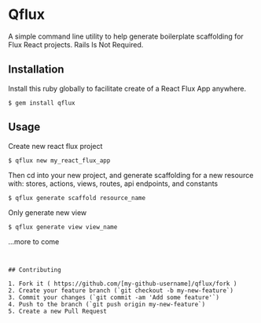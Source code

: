 # Qflux

A simple command line utility to help generate boilerplate scaffolding for Flux React projects.
Rails Is Not Required.

## Installation

Install this ruby globally to facilitate create of a React Flux App anywhere.

```
$ gem install qflux
```

## Usage

Create new react flux project

    $ qflux new my_react_flux_app

Then cd into your new project, and generate scaffolding for a new resource with:
stores, actions, views, routes, api endpoints, and constants

    $ qflux generate scaffold resource_name

Only generate new view

    $ qflux generate view view_name

...more to come
```


## Contributing

1. Fork it ( https://github.com/[my-github-username]/qflux/fork )
2. Create your feature branch (`git checkout -b my-new-feature`)
3. Commit your changes (`git commit -am 'Add some feature'`)
4. Push to the branch (`git push origin my-new-feature`)
5. Create a new Pull Request
